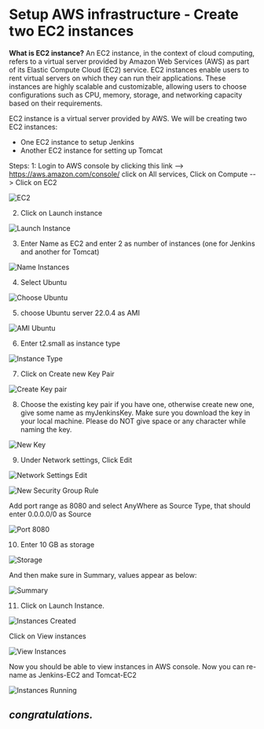 # **Setup AWS infrastructure - Create two EC2 instances**

**What is EC2 instance?** 
An EC2 instance, in the context of cloud computing, refers to a virtual server provided by Amazon Web Services (AWS) as part of its Elastic Compute Cloud (EC2) service. EC2 instances enable users to rent virtual servers on which they can run their applications. These instances are highly scalable and customizable, allowing users to choose configurations such as CPU, memory, storage, and networking capacity based on their requirements.

EC2 instance is a virtual server provided by AWS. We will be creating two EC2 instances:
- One EC2 instance to setup Jenkins  
- Another EC2 instance for setting up Tomcat

Steps:
1: Login to AWS console by clicking this link -->  https://aws.amazon.com/console/
click on All services, Click on Compute -->  Click on EC2

![EC2](https://github.com/Bamideleflint/MyDevOpsPBL/assets/122679229/0247c07e-a465-4960-815c-2e10e2320509)

2. Click on Launch instance

![Launch Instance](https://github.com/Bamideleflint/MyDevOpsPBL/assets/122679229/6f02c4bc-550d-48ea-ba75-258625e775c9)

3. Enter Name as EC2 and enter 2 as number of instances (one for Jenkins and another for Tomcat)

![Name Instances](https://github.com/Bamideleflint/MyDevOpsPBL/assets/122679229/e18f3852-f100-4b32-b78a-5301abde41cd)

4. Select Ubuntu
   
![Choose Ubuntu](https://github.com/Bamideleflint/MyDevOpsPBL/assets/122679229/7cf5b211-1147-45fd-b33e-97c41c331911)

5. choose Ubuntu server 22.0.4 as AMI
   
![AMI Ubuntu](https://github.com/Bamideleflint/MyDevOpsPBL/assets/122679229/41e6a54c-4682-4e32-9ca7-00aa2219fd64)

6. Enter t2.small as instance type
   
![Instance Type](https://github.com/Bamideleflint/MyDevOpsPBL/assets/122679229/1a50089d-f5d3-4031-b761-4051ac661ac6)

7. Click on Create new Key Pair
   
![Create Key pair](https://github.com/Bamideleflint/MyDevOpsPBL/assets/122679229/7eee5606-ddf9-49d1-8024-e3b2150d253f)

8. Choose the existing key pair if you have one, otherwise create new one, give some name as myJenkinsKey. Make sure you download the key in your local machine. Please do NOT give space or any character while naming the key.
   
![New Key](https://github.com/Bamideleflint/MyDevOpsPBL/assets/122679229/02ef3a1a-b724-4aa4-b897-6600c33713b5)

9. Under Network settings, Click Edit
    
![Network Settings Edit](https://github.com/Bamideleflint/MyDevOpsPBL/assets/122679229/95a92fed-c426-429f-a2ea-a54745582b85)

![New Security Group Rule](https://github.com/Bamideleflint/MyDevOpsPBL/assets/122679229/071dec20-6402-4ea3-b6ea-c29baf585116)

Add port range as 8080 and select AnyWhere as Source Type, that should enter 0.0.0.0/0 as Source

![Port 8080](https://github.com/Bamideleflint/MyDevOpsPBL/assets/122679229/40c71a6e-817d-45e1-af0e-7b36a226cd57)

10. Enter 10 GB as storage
    
![Storage](https://github.com/Bamideleflint/MyDevOpsPBL/assets/122679229/eb0ac1dd-8912-40c6-9a79-66ad1dae3daa)

And then make sure in Summary, values appear as below:

![Summary](https://github.com/Bamideleflint/MyDevOpsPBL/assets/122679229/74b3d5d6-6c72-4b27-b29e-c8ae984d4815)

11. Click on Launch Instance.
    
![Instances Created](https://github.com/Bamideleflint/MyDevOpsPBL/assets/122679229/f45bf817-7d35-4b1b-aeb5-e97f3c941025)

Click on View instances

![View Instances](https://github.com/Bamideleflint/MyDevOpsPBL/assets/122679229/48f54a3b-5aa3-4796-8d55-9f9dd99d1c88)

Now you should be able to view instances in AWS console. Now you can re-name as Jenkins-EC2 and Tomcat-EC2

![Instances Running](https://github.com/Bamideleflint/MyDevOpsPBL/assets/122679229/a27fe9e5-3077-424d-98f8-82385c5a37b7)


## ***congratulations.***
